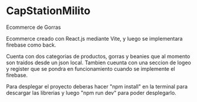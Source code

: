 # CapStationMilito
Ecommerce de Gorras

Ecommerce creado con React.js mediante Vite, y luego se implementara firebase como back.

Cuenta con dos categorias de productos, gorras y beanies que al momento son traidos desde un json local. Tambien cueunta con una seccion de logeo y register que se pondra en funcionamiento cuando se implemente el firebase. 

Para desplegar el proyecto deberas hacer "npm install" en la terminal para descargar las librerias y luego "npm run dev" para poder desplegarlo.

